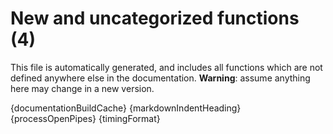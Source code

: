 # New and uncategorized functions (4)

This file is automatically generated, and includes all functions which are not defined anywhere else in the documentation. **Warning**: assume anything here may change in a new version.

{documentationBuildCache}
{markdownIndentHeading}
{processOpenPipes}
{timingFormat}
